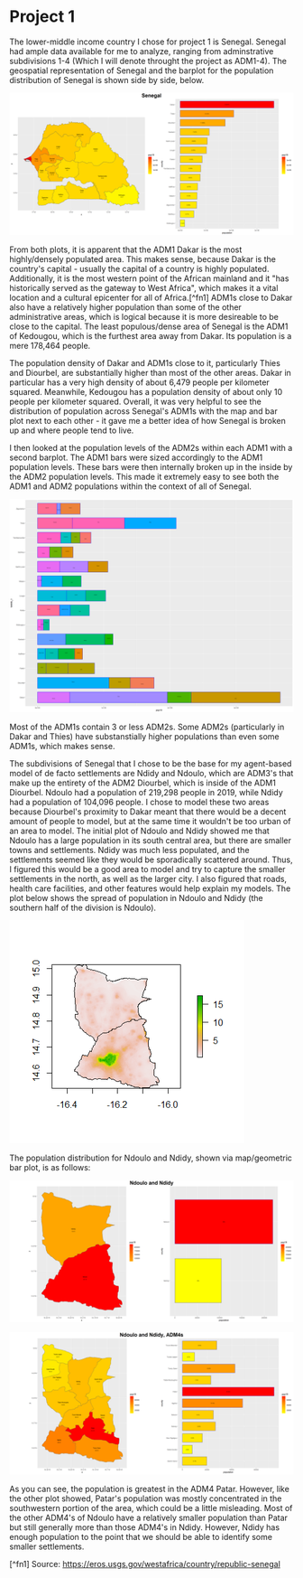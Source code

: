 # Project 1

The lower-middle income country I chose for project 1 is Senegal. Senegal had ample data available for me to analyze, ranging from adminstrative subdivisions 1-4 (Which I will denote throught the project as ADM1-4). The geospatial representation of Senegal and the barplot for the population distribution of Senegal is shown side by side, below.

![](senegal.png)

From both plots, it is apparent that the ADM1 Dakar is the most highly/densely populated area. This makes sense, because Dakar is the country's capital - usually the capital of a country is highly populated. Additionally, it is the most western point of the African mainland and it "has historically served as the gateway to West Africa", which makes it a vital location and a cultural epicenter for all of Africa.[^fn1] ADM1s close to Dakar also have a relatively higher population than some of the other administrative areas, which is logical because it is more desireable to be close to the capital. The least populous/dense area of Senegal is the ADM1 of Kedougou, which is the furthest area away from Dakar. Its population is a mere 178,464 people. 

The population density of Dakar and ADM1s close to it, particularly Thies and Diourbel, are substantially higher than most of the other areas. Dakar in particular has a very high density of about 6,479 people per kilometer squared. Meanwhile, Kedougou has a population density of about only 10 people per kilometer squared. Overall, it was very helpful to see the distribution of population across Senegal's ADM1s with the map and bar plot next to each other - it gave me a better idea of how Senegal is broken up and where people tend to live.

I then looked at the population levels of the ADM2s within each ADM1 with a second barplot. The ADM1 bars were sized accordingly to the ADM1 population levels. These bars were then internally broken up in the inside by the ADM2 population levels. This made it extremely easy to see both the ADM1 and ADM2 populations within the context of all of Senegal.

![](sen_adm2_bp.png)

Most of the ADM1s contain 3 or less ADM2s. Some ADM2s (particularly in Dakar and Thies) have substanstially higher populations than even some ADM1s, which makes sense.

The subdivisions of Senegal that I chose to be the base for my agent-based model of de facto settlements are Ndidy and Ndoulo, which are ADM3's that make up the entirety of the ADM2 Diourbel, which is inside of the ADM1 Diourbel. Ndoulo had a population of 219,298 people in 2019, while Ndidy had a population of 104,096 people. I chose to model these two areas because Diourbel's proximity to Dakar meant that there would be a decent amount of people to model, but at the same time it wouldn't be too urban of an area to model. The initial plot of Ndoulo and Ndidy showed me that Ndoulo has a large population in its south central area, but there are smaller towns and settlements. Ndidy was much less populated, and the settlements seemed like they would be sporadically scattered around. Thus, I figured this would be a good area to model and try to capture the smaller settlements in the north, as well as the larger city. I also figured that roads, health care facilities, and other features would help explain my models. The plot below shows the spread of population in Ndoulo and Ndidy (the southern half of the division is Ndoulo).

![](Diourbel_ADM23.png)

The population distribution for Ndoulo and Ndidy, shown via map/geometric bar plot, is as follows:

![](Ndoulo_Ndidy.png)

![](Ndoulo_Ndidy_ADM4.png) 

As you can see, the population is greatest in the ADM4 Patar. However, like the other plot showed, Patar's population was mostly concentrated in the southwestern portion of the area, which could be a little misleading. Most of the other ADM4's of Ndoulo have a relatively smaller population than Patar but still generally more than those ADM4's in Ndidy. However, Ndidy has enough population to the point that we should be able to identify some smaller settlements.

[^fn1] Source: https://eros.usgs.gov/westafrica/country/republic-senegal
